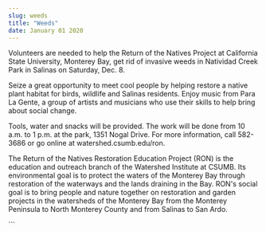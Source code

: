 ```yaml
---
slug: weeds
title: "Weeds"
date: January 01 2020
---
```


 
<p>
  Volunteers are needed to help the Return of the Natives Project at California
  State University, Monterey Bay, get rid of invasive weeds in Natividad Creek
  Park in Salinas on Saturday, Dec. 8.
</p>
<p>
  Seize a great opportunity to meet cool people by helping restore a native
  plant habitat for birds, wildlife and Salinas residents. Enjoy music from Para
  La Gente, a group of artists and musicians who use their skills to help bring
  about social change.
</p>
<p>
  Tools, water and snacks will be provided. The work will be done from 10 a.m.
  to 1 p.m. at the park, 1351 Nogal Drive. For more information, call 582-3686
  or go online at watershed.csumb.edu/ron.
</p>
<p>
  The Return of the Natives Restoration Education Project (RON) is the education
  and outreach branch of the Watershed Institute at CSUMB. Its environmental
  goal is to protect the waters of the Monterey Bay through restoration of the
  waterways and the lands draining in the Bay. RON's social goal is to bring
  people and nature together on restoration and garden projects in the
  watersheds of the Monterey Bay from the Monterey Peninsula to North Monterey
  County and from Salinas to San Ardo.
</p>
```
